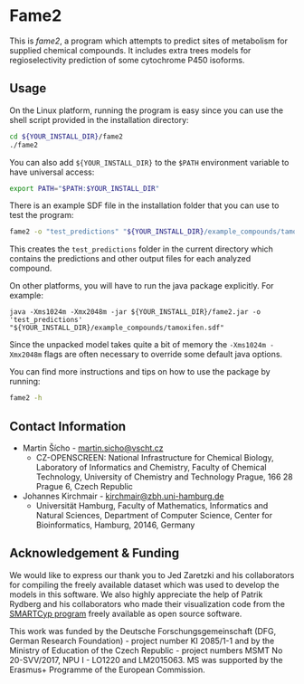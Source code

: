 # Fame2

This is *fame2*, a program which attempts to predict sites of metabolism for supplied chemical compounds. 
It includes extra trees models for regioselectivity prediction of some cytochrome P450 isoforms.

## Usage

On the Linux platform, running the program is easy since
you can use the shell script provided in the installation directory:

```bash
cd ${YOUR_INSTALL_DIR}/fame2
./fame2
```

You can also add `${YOUR_INSTALL_DIR}` to the `$PATH` 
environment variable to have universal access:

```bash
export PATH="$PATH:$YOUR_INSTALL_DIR"
```

There is an example SDF file in the installation folder
that you can use to test the program:

```bash
fame2 -o "test_predictions" "${YOUR_INSTALL_DIR}/example_compounds/tamoxifen.sdf"
```

This creates the `test_predictions` folder in the current directory
which contains the predictions 
and other output files for each analyzed compound.

On other platforms, you will have to run the java package explicitly. 
For example:

```
java -Xms1024m -Xmx2048m -jar ${YOUR_INSTALL_DIR}/fame2.jar -o 'test_predictions' "${YOUR_INSTALL_DIR}/example_compounds/tamoxifen.sdf"
```

Since the unpacked model takes quite a bit of memory the `-Xms1024m -Xmx2048m`
flags are often necessary to override some default java options.

You can find more instructions and tips on how to use the package by running: 

```bash
fame2 -h
```

## Contact Information

 - Martin Šícho - [martin.sicho@vscht.cz](mailto::martin.sicho@vscht.cz)
    - CZ-OPENSCREEN: National Infrastructure for Chemical Biology, Laboratory of Informatics and Chemistry, Faculty of Chemical Technology, University of Chemistry and Technology Prague, 166 28 Prague 6, Czech Republic
 - Johannes Kirchmair - [kirchmair@zbh.uni-hamburg.de](mailto::kirchmair@zbh.uni-hamburg.de)
    - Universität Hamburg, Faculty of Mathematics, Informatics and Natural Sciences, Department of Computer Science, Center for Bioinformatics, Hamburg, 20146, Germany
   
## Acknowledgement & Funding

We would like to express our thank you to Jed Zaretzki and his collaborators for compiling the freely available
dataset which was used to develop the models in this software. We also highly appreciate the help of Patrik
Rydberg and his collaborators who made their visualization code from the 
[SMARTCyp program](http://www.farma.ku.dk/smartcyp/background.php) freely available
as open source software.

This work was funded by the Deutsche Forschungsgemeinschaft (DFG, German Research Foundation) - project number KI 2085/1-1 and by the Ministry of Education of the Czech Republic - project numbers MSMT No 20-SVV/2017, NPU I - LO1220 and LM2015063. MS was supported by the Erasmus+ Programme of the European Commission.